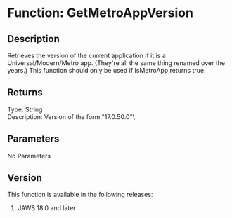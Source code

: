 # Function: GetMetroAppVersion

## Description

Retrieves the version of the current application if it is a
Universal/Modern/Metro app. (They\'re all the same thing renamed over
the years.) This function should only be used if IsMetroApp returns
true.

## Returns

Type: String\
Description: Version of the form \"17.0.50.0\"\

## Parameters

No Parameters

## Version

This function is available in the following releases:

1.  JAWS 18.0 and later
